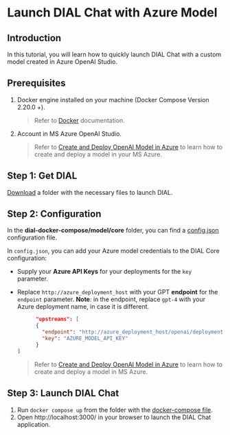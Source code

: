 # Launch DIAL Chat with Azure Model

## Introduction

In this tutorial, you will learn how to quickly launch DIAL Chat with a custom model created in Azure OpenAI Studio.

## Prerequisites

1. Docker engine installed on your machine (Docker Compose Version 2.20.0 +).
    > Refer to [Docker](https://docs.docker.com/desktop/) documentation.

2. Account in MS Azure OpenAI Studio.
    > Refer to [Create and Deploy OpenAI Model in Azure](/docs/tutorials/2.devops/0.deployment/2.deployment-of-models/openai-model-deployment.md) to learn how to create and deploy a model in your MS Azure.

## Step 1: Get DIAL

[Download](https://github.com/epam/ai-dial/tree/main/dial-docker-compose/model/) a folder with the necessary files to launch DIAL. 

## Step 2: Configuration

In the **dial-docker-compose/model/core** folder, you can find a [config.json](https://github.com/epam/ai-dial/tree/main/dial-docker-compose/model/core/config.json) configuration file.

In `config.json`, you can add your Azure model credentials to the DIAL Core configuration:

* Supply your **Azure API Keys** for your deployments for the `key` parameter.
* Replace `http://azure_deployment_host` with your GPT **endpoint** for the `endpoint` parameter. **Note**: in the endpoint, replace `gpt-4` with your Azure deployment name, in case it is different.

  ```json
        "upstreams": [
        {
          "endpoint": "http://azure_deployment_host/openai/deployments/gpt-4/chat/completions",
          "key": "AZURE_MODEL_API_KEY"
        }
  ]
  ```

    > Refer to [Create and Deploy OpenAI Model in Azure](/docs/tutorials/2.devops/0.deployment/2.deployment-of-models/openai-model-deployment.md) to learn how to create and deploy a model in MS Azure.

## Step 3: Launch DIAL Chat

1. Run `docker compose up` from the folder with the [docker-compose file](https://github.com/epam/ai-dial/blob/main/dial-docker-compose/model/docker-compose.yml).
2. Open http://localhost:3000/ in your browser to launch the DIAL Chat application.
